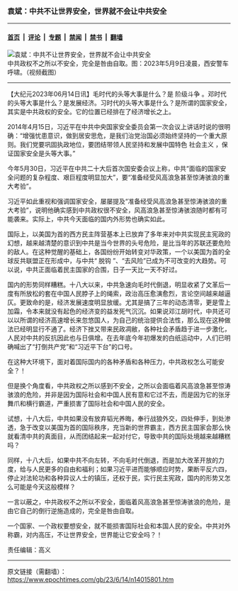 ### 袁斌：中共不让世界安全，世界就不会让中共安全

---

#### [首页](../../../..?n14015801) &nbsp;|&nbsp; [评论](../../../../../epoch-comment?n14015801) &nbsp;|&nbsp; [专题](../../../../../epoch-special?n14015801) &nbsp;|&nbsp; [禁闻](../../../../../epoch-news?n14015801) &nbsp;|&nbsp; [禁书](../../../../../books?n14015801) &nbsp;|&nbsp; [翻墙](https://github.com/gfw-breaker/nogfw/blob/master/README.md?n14015801)


<div><img alt="袁斌：中共不让世界安全，世界就不会让中共安全" class="attachment-djy_600_400 size-djy_600_400 wp-post-image" src="https://i.epochtimes.com/assets/uploads/2023/06/id14015828-8f84388b1236a73531cb69c8648f47f0-600x400.png"/>
<div class="caption">
 中共政权不之所以不安全，完全是咎由自取。图：2023年5月9日凌晨，西安警车呼啸。（视频截图）
</div></div><hr/><div class="post_content" id="artbody" itemprop="articleBody">
 <!-- article content begin -->
 <p>
  【大纪元2023年06月14日讯】毛时代的头等大事是什么？是
  <ok href="https://www.epochtimes.com/gb/tag/%E9%98%B6%E7%BA%A7%E6%96%97%E4%BA%89.html">
   阶级斗争
  </ok>
  。邓时代的头等大事是什么？是发展经济。习时代的头等大事是什么？是所谓的国家安全，其实是中共政权的安全。它的位置已经排在了经济增长之上。
 </p>
 <p>
  2014年4月15日，习近平在中共中央国家安全委员会第一次会议上讲话时说的很明确：“增强忧患意识，做到居安思危，是我们治党治国必须始终坚持的一个重大原则。我们党要巩固执政地位，要团结带领人民坚持和发展中国特色
  <ok href="https://www.epochtimes.com/gb/tag/%E7%A4%BE%E4%BC%9A%E4%B8%BB%E4%B9%89.html">
   社会主义
  </ok>
  ，保证国家安全是头等大事。”
 </p>
 <p>
  今年5月30日，习近平在中共二十大后首次国安委会议上称，中共“面临的国家安全问题的复杂程度、艰巨程度明显加大”，要“准备经受风高浪急甚至惊涛骇浪的重大考验”。
 </p>
 <p>
  习近平如此重视和强调国家安全，屡屡提及“准备经受风高浪急甚至惊涛骇浪的重大考验”，说明他确实感到中共政权很不安全，风高浪急甚至惊涛骇浪随时都有可能袭来。实际上，中共今天面临的国内外形势也确实如此。
 </p>
 <p>
  国际上，以美国为首的西方民主阵营基本上已放弃了多年来对中共实现民主宪政的幻想，越来越清楚的意识到中共是当今世界的头号危险，是比当年的苏联还要危险的敌人。在这种觉醒的基础上，各国纷纷开始转变对华政策，一个以美国为首的全球反共联盟正在形成中，与中共“
  <ok href="https://www.epochtimes.com/gb/tag/%E8%84%B1%E9%92%A9.html">
   脱钩
  </ok>
  ”、“去风险”已成为不可改变的大趋势。可以说，中共正面临着民主国家的合围，日子一天比一天不好过。
 </p>
 <p>
  国内的形势同样糟糕。十八大以来，中共急速向毛时代倒退，明显收紧了文革后一度有所放松的套在中国人民脖子上的绳索，政治高压愈演愈烈，言论空间越来越逼仄。更致命的是，经济发展速度明显放缓。尤其是搞了三年的动态清零，更是雪上加霜，令本来就没有起色的经济变的益发死气沉沉。如果说邓江胡时代，中共还可以以所谓的经济高速增长来忽悠国人，为自己的统治提供合法性，那么现在这种做法已经明显行不通了。经济下挫又带来民政凋敝，各种社会矛盾趋于进一步激化，人民对中共的反抗因此也与日俱增。在去年底今年初爆发的白纸运动中，人们已明确喊出了“打倒共产党”和“习近平下台”的口号。
 </p>
 <p>
  在这种大环境下，面对着国际国内的各种矛盾和各种压力，中共政权怎么可能安全？！
 </p>
 <p>
  但是换个角度看，中共政权之所以感到不安全，之所以会面临着风高浪急甚至惊涛骇浪的危险，并非是因为国际社会和中国人民有意和它过不去，而是因为它的张牙舞爪和横行霸道，严重损害了国际社会和中国人民的安全。
 </p>
 <p>
  试想，十八大后，中共如果没有放弃韬光养晦，奉行战狼外交，四处伸手，到处渗透，急于改变以美国为首的国际秩序，充当新的世界霸主，西方民主国家会那么快就看清中共的真面目，从而团结起来一起对付它，导致中共的国际处境越来越糟糕吗？
 </p>
 <p>
  同样，十八大后，如果中共不向左转，不向毛时代倒退，而是加大改革开放的力度，给与人民更多的自由和福利；如果习近平进而能够顺应时势，果断平反六四，停止对法轮功和各种异议人士的镇压，还权于民，实行民主宪政，国内的形势又怎么可能是今天这般模样？
 </p>
 <p>
  一言以蔽之，中共政权不之所以不安全，面临着风高浪急甚至惊涛骇浪的危险，是由它自己的倒行逆施造成的，完全是咎由自取。
 </p>
 <p>
  一个国家、一个政权要想安全，就不能损害国际社会和本国人民的安全。中共对外称霸，对内高压，不让世界安全，世界能让它安全吗？！
 </p>
 <p>
  责任编辑：高义
 </p>
 <!-- article content end -->
 <div id="below_article_ad">
 </div>
</div>


---

原文链接（需翻墙）：https://www.epochtimes.com/gb/23/6/14/n14015801.htm